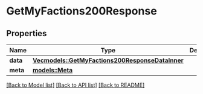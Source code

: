 # GetMyFactions200Response

## Properties

Name | Type | Description | Notes
------------ | ------------- | ------------- | -------------
**data** | [**Vec<models::GetMyFactions200ResponseDataInner>**](get_my_factions_200_response_data_inner.md) |  | 
**meta** | [**models::Meta**](Meta.md) |  | 

[[Back to Model list]](../README.md#documentation-for-models) [[Back to API list]](../README.md#documentation-for-api-endpoints) [[Back to README]](../README.md)



